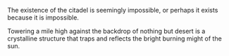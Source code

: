 The existence of the citadel is seemingly impossible, or perhaps it exists because it is impossible.

Towering a mile high against the backdrop of nothing but desert is a crystalline structure that traps and reflects the bright burning might of the sun.

